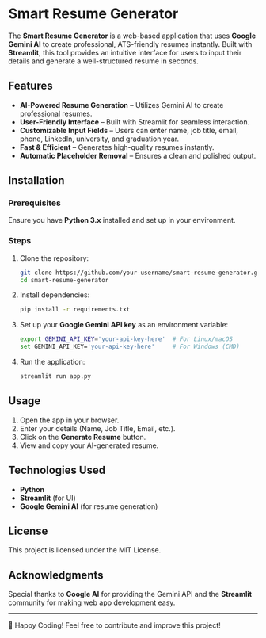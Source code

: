 # Smart Resume Generator

The **Smart Resume Generator** is a web-based application that uses **Google Gemini AI** to create professional, ATS-friendly resumes instantly. Built with **Streamlit**, this tool provides an intuitive interface for users to input their details and generate a well-structured resume in seconds.

## Features
- **AI-Powered Resume Generation** – Utilizes Gemini AI to create professional resumes.
- **User-Friendly Interface** – Built with Streamlit for seamless interaction.
- **Customizable Input Fields** – Users can enter name, job title, email, phone, LinkedIn, university, and graduation year.
- **Fast & Efficient** – Generates high-quality resumes instantly.
- **Automatic Placeholder Removal** – Ensures a clean and polished output.

## Installation
### Prerequisites
Ensure you have **Python 3.x** installed and set up in your environment.

### Steps
1. Clone the repository:
   ```bash
   git clone https://github.com/your-username/smart-resume-generator.git
   cd smart-resume-generator
   ```
2. Install dependencies:
   ```bash
   pip install -r requirements.txt
   ```
3. Set up your **Google Gemini API key** as an environment variable:
   ```bash
   export GEMINI_API_KEY='your-api-key-here'  # For Linux/macOS
   set GEMINI_API_KEY='your-api-key-here'     # For Windows (CMD)
   ```
4. Run the application:
   ```bash
   streamlit run app.py
   ```

## Usage
1. Open the app in your browser.
2. Enter your details (Name, Job Title, Email, etc.).
3. Click on the **Generate Resume** button.
4. View and copy your AI-generated resume.

## Technologies Used
- **Python**
- **Streamlit** (for UI)
- **Google Gemini AI** (for resume generation)

## License
This project is licensed under the MIT License.

## Acknowledgments
Special thanks to **Google AI** for providing the Gemini API and the **Streamlit** community for making web app development easy.

---
🚀 Happy Coding! Feel free to contribute and improve this project!

